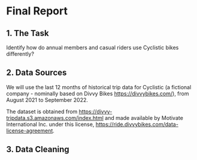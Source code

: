 # Final Report

## 1. The Task

Identify how do annual members and casual riders use Cyclistic bikes differently?

## 2. Data Sources

We will use the last 12 months of historical trip data for Cyclistic (a fictional company - nominally based on Divvy Bikes https://divvybikes.com/), from August 2021 to September 2022.

The dataset is obtained from https://divvy-tripdata.s3.amazonaws.com/index.html and made available by Motivate International Inc. under this license, https://ride.divvybikes.com/data-license-agreement.

## 3. Data Cleaning

